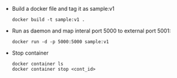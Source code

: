 * Build a docker file and tag it as sample:v1
  ```
  docker build -t sample:v1 .
  ```
  
 * Run as daemon and map interal port 5000 to external port 5001:
   ```
   docker run -d -p 5000:5000 sample:v1
   ```
   
 * Stop container
    ```
    docker container ls
    docker container stop <cont_id>
    ```
 

